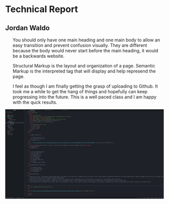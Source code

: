 <h1>Technical Report</h1>
<h2>Jordan Waldo</h2>

<ul>
<p>
You should only have one main heading and one main body to allow an easy transition and prevent confusion visually. They are different because the body would never start before the main heading, it would be a backwards website.
</P>
<p>
Structural Markup is the layout and organization of a page. Semantic Markup is the interpreted tag that will display and help represend the page.
<p/>
<p>
I feel as though I am finally getting the grasp of uploading to Github. It took me a while to get the hang of things and hopefully can keep progressing into the future. This is a well paced class and I am happy with the quck results.
</p>
</ul>
<img src="https://github.com/JordanWaldo/web-deb-hw/blob/master/Assingment-3/photos/Screen%20Shot%202018-10-12%20at%2012.25.52%20PM.png?raw=true" alt="Screensot">
